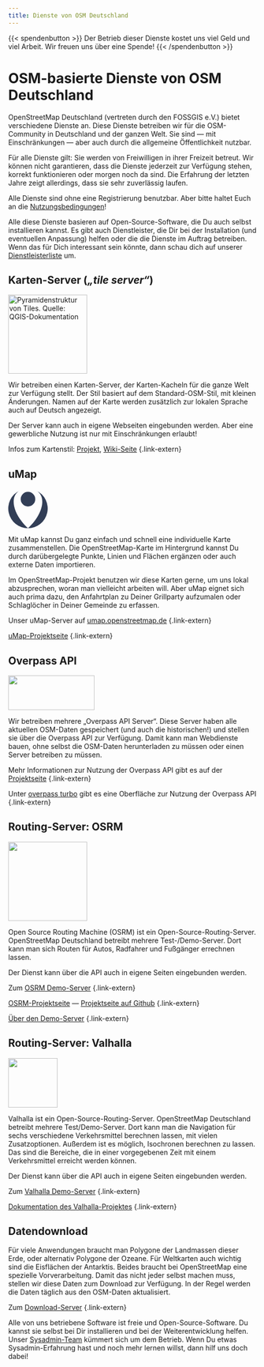 ```yaml
---
title: Dienste von OSM Deutschland
---
```


{{< spendenbutton >}}
Der Betrieb dieser Dienste kostet uns viel Geld und viel Arbeit. Wir freuen
uns über eine Spende!
{{< /spendenbutton >}}

# OSM-basierte Dienste von OSM Deutschland

OpenStreetMap Deutschland (vertreten durch den FOSSGIS e.V.) bietet
verschiedene Dienste an. Diese Dienste betreiben wir für die OSM-Community in
Deutschland und der ganzen Welt. Sie sind &mdash; mit Einschränkungen &mdash;
aber auch durch die allgemeine Öffentlichkeit nutzbar.

Für alle Dienste gilt: Sie werden von Freiwilligen in ihrer Freizeit betreut.
Wir können nicht garantieren, dass die Dienste jederzeit zur Verfügung stehen,
korrekt funktionieren oder morgen noch da sind. Die Erfahrung der letzten
Jahre zeigt allerdings, dass sie sehr zuverlässig laufen.

<div class="infobox">

Alle Dienste sind ohne eine Registrierung benutzbar. Aber bitte haltet Euch an
die
[Nutzungsbedingungen](https://www.fossgis.de/arbeitsgruppen/osm-server/nutzungsbedingungen/)!

</div>

Alle diese Dienste basieren auf Open-Source-Software, die Du auch selbst
installieren kannst. Es gibt auch Dienstleister, die Dir bei der Installation
(und eventuellen Anpassung) helfen oder die die Dienste im Auftrag betreiben.
Wenn das für Dich interessant sein könnte, dann schau dich auf unserer
[Dienstleisterliste](https://dienstleister.fossgis.de/) um.

<div class="grid-container">

<div class="grid-box">

## Karten-Server (*„tile server“*)

<img class="float-right" src="vector_tiles_pyramid_structure.png" title="Pyramidenstruktur von Tiles. Quelle: QGIS-Dokumentation" width="160"/>

Wir betreiben einen Karten-Server, der Karten-Kacheln für die ganze Welt zur
Verfügung stellt. Der Stil basiert auf dem Standard-OSM-Stil, mit kleinen
Änderungen. Namen auf der Karte werden zusätzlich zur lokalen Sprache auch auf
Deutsch angezeigt.

Der Server kann auch in eigene Webseiten eingebunden werden. Aber eine
gewerbliche Nutzung ist nur mit Einschränkungen erlaubt!

Infos zum Kartenstil: [Projekt](https://github.com/giggls/openstreetmap-carto-de), [Wiki-Seite](https://wiki.openstreetmap.org/wiki/German_Style)
{.link-extern}

</div>
<div class="grid-box">

## uMap

<svg class="float-right" viewBox="0 0 128 128" width="80" height="80">
  <path d="M36.5 6.2A64 64 0 0 0 64 128C14.5 81.8 3.1 24.8 36.5 6.2zM64 128A64 64 0 0 0 91.5 6.2c33.4 18.6 22 75.6-27.5 121.8z" fill="#323e56"/>
  <path d="M87.7 33.8a23.7 23.7 0 1 1-47.4 0 23.7 23.7 0 0 1 47.4 0z" fill="#323e56"/>
</svg>

Mit uMap kannst Du ganz einfach und schnell eine individuelle Karte
zusammenstellen. Die OpenStreetMap-Karte im Hintergrund kannst Du durch
darübergelegte Punkte, Linien und Flächen ergänzen oder auch externe Daten
importieren.

Im OpenStreetMap-Projekt benutzen wir diese Karten gerne, um uns lokal
abzusprechen, woran man vielleicht arbeiten will. Aber uMap eignet sich auch
prima dazu, den Anfahrtplan zu Deiner Grillparty aufzumalen oder
Schlaglöcher in Deiner Gemeinde zu erfassen.

Unser uMap-Server auf [umap.openstreetmap.de](https://umap.openstreetmap.de/de/)
{.link-extern}

[uMap-Projektseite](https://umap-project.org/)
{.link-extern}

</div>
<div class="grid-box">

## Overpass API

<img class="float-right" src="/img/logos/overpass.png" width="175" height="70"/>

Wir betreiben mehrere „Overpass API Server“. Diese Server haben alle aktuellen
OSM-Daten gespeichert (und auch die historischen!) und stellen sie über die
Overpass API zur Verfügung. Damit kann man Webdienste bauen, ohne selbst die
OSM-Daten herunterladen zu müssen oder einen Server betreiben zu müssen.

Mehr Informationen zur Nutzung der Overpass API gibt es auf der
[Projektseite](https://overpass-api.de/)
{.link-extern}

Unter [overpass turbo](https://overpass-turbo.eu/) gibt es eine Oberfläche
zur Nutzung der Overpass API
{.link-extern}

</div>
<div class="grid-box">

## Routing-Server: OSRM

<img class="float-right" src="/img/logos/osrm.svg" alt="" width="160"/>

Open Source Routing Machine (OSRM) ist ein Open-Source-Routing-Server.
OpenStreetMap Deutschland betreibt mehrere Test-/Demo-Server. Dort kann man
sich Routen für Autos, Radfahrer und Fußgänger errechnen lassen.

Der Dienst kann über die API auch in eigene Seiten eingebunden werden.

Zum [OSRM
Demo-Server](https://map.project-osrm.org/?z=6&center=51.536086%2C10.634766&hl=de&alt=0&srv=1)
{.link-extern}

[OSRM-Projektseite](https://project-osrm.org/) &mdash; [Projektseite auf
Github](https://github.com/Project-OSRM)
{.link-extern}

[Über den Demo-Server](https://map.project-osrm.org/about.html)
{.link-extern}

</div>
<div class="grid-box">

## Routing-Server: Valhalla

<img class="float-right" src="/img/logos/valhalla.png" alt="" width="100" height="100"/>

Valhalla ist ein Open-Source-Routing-Server. OpenStreetMap Deutschland betreibt
mehrere Test/Demo-Server. Dort kann man die Navigation für sechs verschiedene
Verkehrsmittel berechnen lassen, mit vielen Zusatzoptionen. Außerdem ist es
möglich, Isochronen berechnen zu lassen. Das sind die Bereiche, die in einer
vorgegebenen Zeit mit einem Verkehrsmittel erreicht werden können.

Der Dienst kann über die API auch in eigene Seiten eingebunden werden.

Zum [Valhalla Demo-Server](https://valhalla.openstreetmap.de/)
{.link-extern}

[Dokumentation des Valhalla-Projektes](https://valhalla.github.io/valhalla/)
{.link-extern}

</div>
<div class="grid-box">

## Datendownload

Für viele Anwendungen braucht man Polygone der Landmassen dieser Erde, oder
alternativ Polygone der Ozeane. Für Weltkarten auch wichtig sind die Eisflächen
der Antarktis. Beides braucht bei OpenStreetMap eine spezielle Vorverarbeitung.
Damit das nicht jeder selbst machen muss, stellen wir diese Daten zum Download
zur Verfügung. In der Regel werden die Daten täglich aus den OSM-Daten
aktualisiert.

Zum [Download-Server](https://osmdata.openstreetmap.de/)
{.link-extern}

</div>
</div> <!-- grid-container -->

<div class="infobox">

Alle von uns betriebene Software ist freie und Open-Source-Software. Du kannst
sie selbst bei Dir installieren und bei der Weiterentwicklung helfen. Unser
[Sysadmin-Team](https://www.fossgis.de/arbeitsgruppen/osm-server/) kümmert
sich um dem Betrieb. Wenn Du etwas Sysadmin-Erfahrung hast und noch mehr lernen
willst, dann hilf uns doch dabei!

</div>

